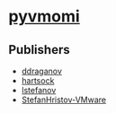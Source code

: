 # [pyvmomi](https://pypi.org/project/pyvmomi)



## Publishers
- [ddraganov](https://pypi.org/user/ddraganov)
- [hartsock](https://pypi.org/user/hartsock)
- [lstefanov](https://pypi.org/user/lstefanov)
- [StefanHristov-VMware](https://pypi.org/user/StefanHristov-VMware)

